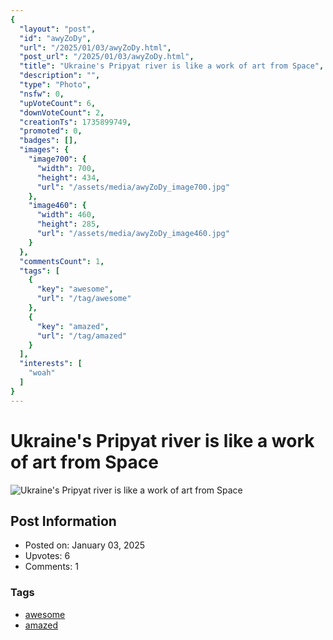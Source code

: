 ```yaml
---
{
  "layout": "post",
  "id": "awyZoDy",
  "url": "/2025/01/03/awyZoDy.html",
  "post_url": "/2025/01/03/awyZoDy.html",
  "title": "Ukraine's Pripyat river is like a work of art from Space",
  "description": "",
  "type": "Photo",
  "nsfw": 0,
  "upVoteCount": 6,
  "downVoteCount": 2,
  "creationTs": 1735899749,
  "promoted": 0,
  "badges": [],
  "images": {
    "image700": {
      "width": 700,
      "height": 434,
      "url": "/assets/media/awyZoDy_image700.jpg"
    },
    "image460": {
      "width": 460,
      "height": 285,
      "url": "/assets/media/awyZoDy_image460.jpg"
    }
  },
  "commentsCount": 1,
  "tags": [
    {
      "key": "awesome",
      "url": "/tag/awesome"
    },
    {
      "key": "amazed",
      "url": "/tag/amazed"
    }
  ],
  "interests": [
    "woah"
  ]
}
---
```


# Ukraine's Pripyat river is like a work of art from Space

![Ukraine's Pripyat river is like a work of art from Space](/assets/media/awyZoDy_image700.jpg)

## Post Information

- Posted on: January 03, 2025
- Upvotes: 6
- Comments: 1

### Tags

- [awesome](/tag/awesome)
- [amazed](/tag/amazed)
